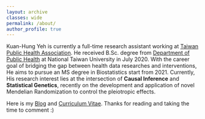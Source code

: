 ```yaml
---
layout: archive
classes: wide
permalink: /about/
author_profile: true
---
```

Kuan-Hung Yeh is currently a full-time research assistant working at [Taiwan Public Health Association](http://www.publichealth.org.tw/english/index.asp). He received B.Sc. degree from [Department of Public Health](http://coph.ntu.edu.tw/web/index/index.jsp?lang=en) at National Taiwan University in July 2020. With the career goal of bridging the gap between health data researches and interventions, He aims to pursue an MS degree in Biostatistics start from 2021. Currently, His research interest lies at the intersection of **Causal Inference** and **Statistical Genetics**, recently on the development and application of novel Mendelian Randomization to control the pleiotropic effects. 

Here is my [Blog](https://peterntuph.github.io/home/) and [Curriculum Vitae](https://peterntuph.github.io/home/CV.pdf). Thanks for reading and taking the time to comment :)
